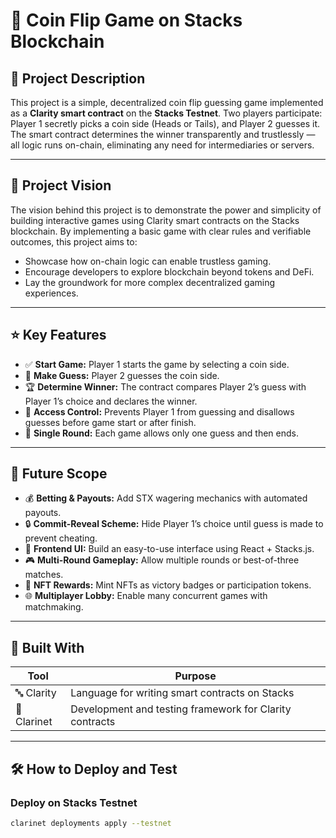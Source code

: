 # 🎲 Coin Flip Game on Stacks Blockchain

## 📜 Project Description  
This project is a simple, decentralized coin flip guessing game implemented as a **Clarity smart contract** on the **Stacks Testnet**. Two players participate: Player 1 secretly picks a coin side (Heads or Tails), and Player 2 guesses it. The smart contract determines the winner transparently and trustlessly — all logic runs on-chain, eliminating any need for intermediaries or servers.

---

## 🔭 Project Vision  
The vision behind this project is to demonstrate the power and simplicity of building interactive games using Clarity smart contracts on the Stacks blockchain. By implementing a basic game with clear rules and verifiable outcomes, this project aims to:

- Showcase how on-chain logic can enable trustless gaming.
- Encourage developers to explore blockchain beyond tokens and DeFi.
- Lay the groundwork for more complex decentralized gaming experiences.

---

## ⭐ Key Features

- ✅ **Start Game:** Player 1 starts the game by selecting a coin side.
- 🧩 **Make Guess:** Player 2 guesses the coin side.
- 🏆 **Determine Winner:** The contract compares Player 2’s guess with Player 1’s choice and declares the winner.
- 🔐 **Access Control:** Prevents Player 1 from guessing and disallows guesses before game start or after finish.
- 🔁 **Single Round:** Each game allows only one guess and then ends.

---

## 🚀 Future Scope

- 💰 **Betting & Payouts:** Add STX wagering mechanics with automated payouts.
- 🔒 **Commit-Reveal Scheme:** Hide Player 1’s choice until guess is made to prevent cheating.
- 🎨 **Frontend UI:** Build an easy-to-use interface using React + Stacks.js.
- 🎮 **Multi-Round Gameplay:** Allow multiple rounds or best-of-three matches.
- 🏅 **NFT Rewards:** Mint NFTs as victory badges or participation tokens.
- 🌐 **Multiplayer Lobby:** Enable many concurrent games with matchmaking.

---

## 🧱 Built With

| Tool       | Purpose                                     |
|------------|---------------------------------------------|
| 🔤 Clarity | Language for writing smart contracts on Stacks |
| 🔧 Clarinet| Development and testing framework for Clarity contracts |

---

## 🛠 How to Deploy and Test

### Deploy on Stacks Testnet

```bash
clarinet deployments apply --testnet
